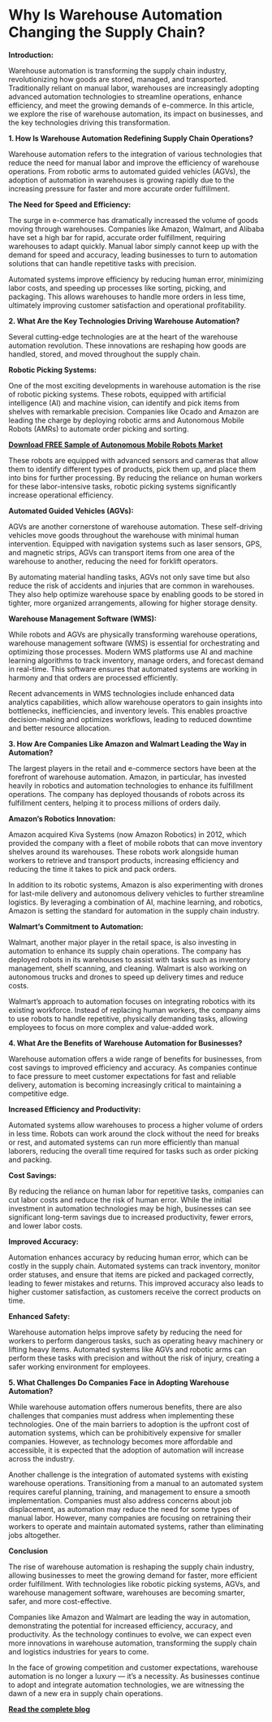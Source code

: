# Why Is Warehouse Automation Changing the Supply Chain? 

**Introduction:**

Warehouse automation is transforming the supply chain industry, revolutionizing how goods are stored, managed, and transported. Traditionally reliant on manual labor, warehouses are increasingly adopting advanced automation technologies to streamline operations, enhance efficiency, and meet the growing demands of e-commerce. In this article, we explore the rise of warehouse automation, its impact on businesses, and the key technologies driving this transformation.

**1. How Is Warehouse Automation Redefining Supply Chain Operations?**
   
Warehouse automation refers to the integration of various technologies that reduce the need for manual labor and improve the efficiency of warehouse operations. From robotic arms to automated guided vehicles (AGVs), the adoption of automation in warehouses is growing rapidly due to the increasing pressure for faster and more accurate order fulfillment.

**The Need for Speed and Efficiency:**

The surge in e-commerce has dramatically increased the volume of goods moving through warehouses. Companies like Amazon, Walmart, and Alibaba have set a high bar for rapid, accurate order fulfillment, requiring warehouses to adapt quickly. Manual labor simply cannot keep up with the demand for speed and accuracy, leading businesses to turn to automation solutions that can handle repetitive tasks with precision.

Automated systems improve efficiency by reducing human error, minimizing labor costs, and speeding up processes like sorting, picking, and packaging. This allows warehouses to handle more orders in less time, ultimately improving customer satisfaction and operational profitability.

**2. What Are the Key Technologies Driving Warehouse Automation?**
   
Several cutting-edge technologies are at the heart of the warehouse automation revolution. These innovations are reshaping how goods are handled, stored, and moved throughout the supply chain.

**Robotic Picking Systems:**

One of the most exciting developments in warehouse automation is the rise of robotic picking systems. These robots, equipped with artificial intelligence (AI) and machine vision, can identify and pick items from shelves with remarkable precision. Companies like Ocado and Amazon are leading the charge by deploying robotic arms and Autonomous Mobile Robots (AMRs) to automate order picking and sorting.

**[Download FREE Sample of Autonomous Mobile Robots Market](https://www.nextmsc.com/warehouse-automation-market/request-sample)**

These robots are equipped with advanced sensors and cameras that allow them to identify different types of products, pick them up, and place them into bins for further processing. By reducing the reliance on human workers for these labor-intensive tasks, robotic picking systems significantly increase operational efficiency.

**Automated Guided Vehicles (AGVs):**

AGVs are another cornerstone of warehouse automation. These self-driving vehicles move goods throughout the warehouse with minimal human intervention. Equipped with navigation systems such as laser sensors, GPS, and magnetic strips, AGVs can transport items from one area of the warehouse to another, reducing the need for forklift operators.

By automating material handling tasks, AGVs not only save time but also reduce the risk of accidents and injuries that are common in warehouses. They also help optimize warehouse space by enabling goods to be stored in tighter, more organized arrangements, allowing for higher storage density.

**Warehouse Management Software (WMS):**

While robots and AGVs are physically transforming warehouse operations, warehouse management software (WMS) is essential for orchestrating and optimizing those processes. Modern WMS platforms use AI and machine learning algorithms to track inventory, manage orders, and forecast demand in real-time. This software ensures that automated systems are working in harmony and that orders are processed efficiently.

Recent advancements in WMS technologies include enhanced data analytics capabilities, which allow warehouse operators to gain insights into bottlenecks, inefficiencies, and inventory levels. This enables proactive decision-making and optimizes workflows, leading to reduced downtime and better resource allocation.

**3. How Are Companies Like Amazon and Walmart Leading the Way in Automation?**
 
The largest players in the retail and e-commerce sectors have been at the forefront of warehouse automation. Amazon, in particular, has invested heavily in robotics and automation technologies to enhance its fulfillment operations. The company has deployed thousands of robots across its fulfillment centers, helping it to process millions of orders daily.

**Amazon’s Robotics Innovation:**

Amazon acquired Kiva Systems (now Amazon Robotics) in 2012, which provided the company with a fleet of mobile robots that can move inventory shelves around its warehouses. These robots work alongside human workers to retrieve and transport products, increasing efficiency and reducing the time it takes to pick and pack orders.

In addition to its robotic systems, Amazon is also experimenting with drones for last-mile delivery and autonomous delivery vehicles to further streamline logistics. By leveraging a combination of AI, machine learning, and robotics, Amazon is setting the standard for automation in the supply chain industry.

**Walmart’s Commitment to Automation:**

Walmart, another major player in the retail space, is also investing in automation to enhance its supply chain operations. The company has deployed robots in its warehouses to assist with tasks such as inventory management, shelf scanning, and cleaning. Walmart is also working on autonomous trucks and drones to speed up delivery times and reduce costs.

Walmart’s approach to automation focuses on integrating robotics with its existing workforce. Instead of replacing human workers, the company aims to use robots to handle repetitive, physically demanding tasks, allowing employees to focus on more complex and value-added work.

**4. What Are the Benefits of Warehouse Automation for Businesses?**
 
Warehouse automation offers a wide range of benefits for businesses, from cost savings to improved efficiency and accuracy. As companies continue to face pressure to meet customer expectations for fast and reliable delivery, automation is becoming increasingly critical to maintaining a competitive edge.

**Increased Efficiency and Productivity:**

Automated systems allow warehouses to process a higher volume of orders in less time. Robots can work around the clock without the need for breaks or rest, and automated systems can run more efficiently than manual laborers, reducing the overall time required for tasks such as order picking and packing.

**Cost Savings:**

By reducing the reliance on human labor for repetitive tasks, companies can cut labor costs and reduce the risk of human error. While the initial investment in automation technologies may be high, businesses can see significant long-term savings due to increased productivity, fewer errors, and lower labor costs.

**Improved Accuracy:**

Automation enhances accuracy by reducing human error, which can be costly in the supply chain. Automated systems can track inventory, monitor order statuses, and ensure that items are picked and packaged correctly, leading to fewer mistakes and returns. This improved accuracy also leads to higher customer satisfaction, as customers receive the correct products on time.

**Enhanced Safety:**

Warehouse automation helps improve safety by reducing the need for workers to perform dangerous tasks, such as operating heavy machinery or lifting heavy items. Automated systems like AGVs and robotic arms can perform these tasks with precision and without the risk of injury, creating a safer working environment for employees.

**5. What Challenges Do Companies Face in Adopting Warehouse Automation?**

While warehouse automation offers numerous benefits, there are also challenges that companies must address when implementing these technologies. One of the main barriers to adoption is the upfront cost of automation systems, which can be prohibitively expensive for smaller companies. However, as technology becomes more affordable and accessible, it is expected that the adoption of automation will increase across the industry.

Another challenge is the integration of automated systems with existing warehouse operations. Transitioning from a manual to an automated system requires careful planning, training, and management to ensure a smooth implementation. Companies must also address concerns about job displacement, as automation may reduce the need for some types of manual labor. However, many companies are focusing on retraining their workers to operate and maintain automated systems, rather than eliminating jobs altogether.

**Conclusion**

The rise of warehouse automation is reshaping the supply chain industry, allowing businesses to meet the growing demand for faster, more efficient order fulfillment. With technologies like robotic picking systems, AGVs, and warehouse management software, warehouses are becoming smarter, safer, and more cost-effective.

Companies like Amazon and Walmart are leading the way in automation, demonstrating the potential for increased efficiency, accuracy, and productivity. As the technology continues to evolve, we can expect even more innovations in warehouse automation, transforming the supply chain and logistics industries for years to come.

In the face of growing competition and customer expectations, warehouse automation is no longer a luxury — it’s a necessity. As businesses continue to adopt and integrate automation technologies, we are witnessing the dawn of a new era in supply chain operations.

**[Read the complete blog](https://www.nextmsc.com/report/warehouse-automation-market)**
